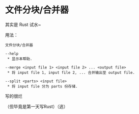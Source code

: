 # 文件分块/合并器

其实是 Rust 试水~

用法：

```
文件分块/合并器

--help
 * 显示本帮助.

--merge <input file 1> <input file 2> ... <output file>
 * 将 input file 1, input file 2, ... 合并输出至 output file.

--split <parts> <input file>
 * 将 input file 分为 parts 份存储.
```

写的很烂

（但毕竟是第一天写Rust）（逃）
